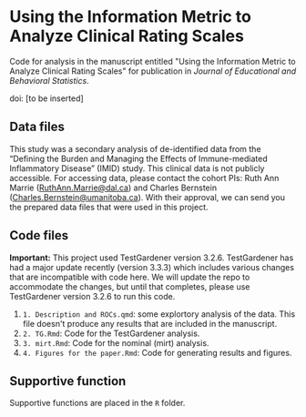 # Using the Information Metric to Analyze Clinical Rating Scales

Code for analysis in the manuscript entitled "Using the Information Metric to Analyze Clinical Rating Scales" for publication in *Journal of Educational and Behavioral Statistics*.

doi: [to be inserted]

## Data files

This study was a secondary analysis of de-identified data from the “Defining the Burden and Managing the Effects of Immune-mediated Inflammatory Disease” (IMID) study. This clinical data is not publicly accessible. For accessing data, please contact the cohort PIs: Ruth Ann Marrie (RuthAnn.Marrie@dal.ca) and Charles Bernstein (Charles.Bernstein@umanitoba.ca). With their approval, we can send you the prepared data files that were used in this project.

## Code files

__Important:__ This project used TestGardener version 3.2.6. TestGardener has had a major update recently (version 3.3.3) which includes various changes that are incompatible with code here. We will update the repo to accommodate the changes, but until that completes, please use TestGardener version 3.2.6 to run this code.

1.  `1. Description and ROCs.qmd`: some explortory analysis of the data. This file doesn't produce any results that are included in the manuscript.
2.  `2. TG.Rmd`: Code for the TestGardener analysis.
3.  `3. mirt.Rmd`: Code for the nominal (mirt) analysis.
4.  `4. Figures for the paper.Rmd`: Code for generating results and figures.

## Supportive function

Supportive functions are placed in the `R` folder.
